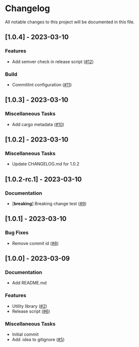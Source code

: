 # Changelog

All notable changes to this project will be documented in this file.

## [1.0.4] - 2023-03-10

### Features

- Add semver check in release script ([#12](https://github.com/fmorency/fmorency-release-test/issues/12))

### Build

- Commitlint configuration ([#11](https://github.com/fmorency/fmorency-release-test/issues/11))

## [1.0.3] - 2023-03-10

### Miscellaneous Tasks

- Add cargo metadata ([#10](https://github.com/fmorency/fmorency-release-test/issues/10))

## [1.0.2] - 2023-03-10

### Miscellaneous Tasks

- Update CHANGELOG.md for 1.0.2

## [1.0.2-rc.1] - 2023-03-10

### Documentation

- [**breaking**] Breaking change test ([#9](https://github.com/fmorency/fmorency-release-test/issues/9))

## [1.0.1] - 2023-03-10

### Bug Fixes

- Remove commit id ([#8](https://github.com/fmorency/fmorency-release-test/issues/8))

## [1.0.0] - 2023-03-09

### Documentation

- Add README.md

### Features

- Utility library ([#2](https://github.com/fmorency/fmorency-release-test/issues/2))
- Release script ([#6](https://github.com/fmorency/fmorency-release-test/issues/6))

### Miscellaneous Tasks

- Initial commit
- Add .idea to gitignore ([#5](https://github.com/fmorency/fmorency-release-test/issues/5))

